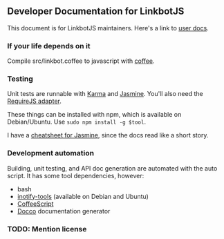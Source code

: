 ## Developer Documentation for LinkbotJS

This document is for LinkbotJS maintainers. Here's a link to [user
docs](http://baroborobotics.github.io/LinkbotJS/).

### If your life depends on it

Compile src/linkbot.coffee to javascript with
[coffee](http://coffeescript.org/).

### Testing

Unit tests are runnable with
[Karma](http://karma-runner.github.io/0.10/index.html) and
[Jasmine](http://jasmine.github.io/). You'll also need the [RequireJS
adapter](https://npmjs.org/package/karma-requirejs).

These things can be installed with npm, which is available on
Debian/Ubuntu. Use `sudo npm install -g $tool`.

I have a [cheatsheet for
Jasmine](https://workflowy.com/shared/d23cf9f1-acb7-4596-6b17-e022b8c0f393/),
since the docs read like a short story.

### Development automation

Building, unit testing, and API doc generation are automated with the auto
script. It has some tool dependencies, however:

* bash
* [inotify-tools](http://inotify-tools.sourceforge.net/) (available on Debian and Ubuntu)
* [CoffeeScript](http://coffeescript.org/)
* [Docco](http://jashkenas.github.io/docco/) documentation generator

### TODO: Mention license
